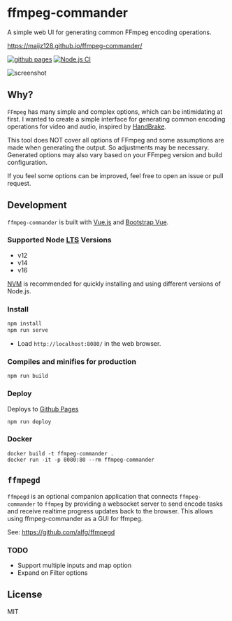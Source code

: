 # ffmpeg-commander

A simple web UI for generating common FFmpeg encoding operations.

https://maijz128.github.io/ffmpeg-commander/

[![github pages](https://github.com/maijz128/ffmpeg-commander/actions/workflows/github-pages.yml/badge.svg)](https://github.com/maijz128/ffmpeg-commander/actions/workflows/github-pages.yml)
[![Node.js CI](https://github.com/maijz128/ffmpeg-commander/actions/workflows/node.js.yml/badge.svg)](https://github.com/maijz128/ffmpeg-commander/actions/workflows/node.js.yml)

![screenshot](https://user-images.githubusercontent.com/702541/146104964-3aaccb1a-08c8-47df-b4b9-e21a6c8c80ab.png)



## Why?
`FFmpeg` has many simple and complex options, which can be intimidating at first. I wanted to create a simple interface for generating common encoding operations for video and audio, inspired by [HandBrake](https://handbrake.fr/).

This tool does NOT cover all options of FFmpeg and some assumptions are made when generating the output. So adjustments may be necessary. Generated options may also vary based on your FFmpeg version and build configuration.

If you feel some options can be improved, feel free to open an issue or pull request.

## Development
`ffmpeg-commander` is built with [Vue.js](https://vuejs.org) and [Bootstrap Vue](https://bootstrap-vue.org/).

### Supported Node [LTS](https://nodejs.org/en/about/releases/) Versions
* v12
* v14
* v16

[NVM](https://github.com/nvm-sh/nvm) is recommended for quickly installing and using different versions of Node.js.

### Install
```bash
npm install
npm run serve
```
* Load `http://localhost:8080/` in the web browser.

### Compiles and minifies for production
```
npm run build
```

### Deploy
Deploys to [Github Pages](https://pages.github.com/)
```
npm run deploy
```

### Docker
```
docker build -t ffmpeg-commander .
docker run -it -p 8080:80 --rm ffmpeg-commander
```

## `ffmpegd`
`ffmpegd` is an optional companion application that connects `ffmpeg-commander` to `ffmpeg` by providing a websocket server to send encode tasks and receive realtime progress updates back to the browser. This allows using ffmpeg-commander as a GUI for ffmpeg.

See: https://github.com/alfg/ffmpegd


### TODO
* Support multiple inputs and map option
* Expand on Filter options

## License
MIT
